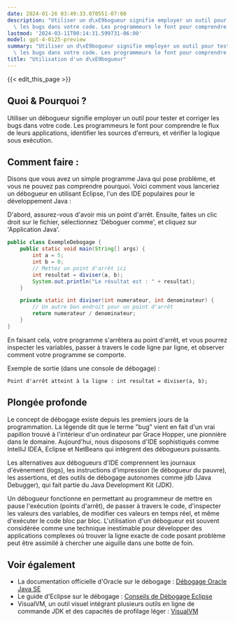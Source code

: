 ```yaml
---
date: 2024-01-26 03:49:33.070551-07:00
description: "Utiliser un d\xE9bogueur signifie employer un outil pour tester et corriger\
  \ les bugs dans votre code. Les programmeurs le font pour comprendre le flux de\u2026"
lastmod: '2024-03-11T00:14:31.599731-06:00'
model: gpt-4-0125-preview
summary: "Utiliser un d\xE9bogueur signifie employer un outil pour tester et corriger\
  \ les bugs dans votre code. Les programmeurs le font pour comprendre le flux de\u2026"
title: "Utilisation d'un d\xE9bogueur"
---
```


{{< edit_this_page >}}

## Quoi & Pourquoi ?
Utiliser un débogueur signifie employer un outil pour tester et corriger les bugs dans votre code. Les programmeurs le font pour comprendre le flux de leurs applications, identifier les sources d'erreurs, et vérifier la logique sous exécution.

## Comment faire :
Disons que vous avez un simple programme Java qui pose problème, et vous ne pouvez pas comprendre pourquoi. Voici comment vous lanceriez un débogueur en utilisant Eclipse, l'un des IDE populaires pour le développement Java :

D'abord, assurez-vous d'avoir mis un point d'arrêt. Ensuite, faites un clic droit sur le fichier, sélectionnez 'Déboguer comme', et cliquez sur 'Application Java'.

```Java
public class ExempleDebogage {
    public static void main(String[] args) {
        int a = 5;
        int b = 0;
        // Mettez un point d'arrêt ici
        int resultat = diviser(a, b);
        System.out.println("Le résultat est : " + resultat);
    }

    private static int diviser(int numerateur, int denominateur) {
        // Un autre bon endroit pour un point d'arrêt
        return numerateur / denominateur;
    }
}
```

En faisant cela, votre programme s'arrêtera au point d'arrêt, et vous pourrez inspecter les variables, passer à travers le code ligne par ligne, et observer comment votre programme se comporte.

Exemple de sortie (dans une console de débogage) :
```
Point d'arrêt atteint à la ligne : int resultat = diviser(a, b);
```

## Plongée profonde
Le concept de débogage existe depuis les premiers jours de la programmation. La légende dit que le terme "bug" vient en fait d'un vrai papillon trouvé à l'intérieur d'un ordinateur par Grace Hopper, une pionnière dans le domaine. Aujourd'hui, nous disposons d'IDE sophistiqués comme IntelliJ IDEA, Eclipse et NetBeans qui intègrent des débogueurs puissants.

Les alternatives aux débogueurs d'IDE comprennent les journaux d'évènement (logs), les instructions d'impression (le débogueur du pauvre), les assertions, et des outils de débogage autonomes comme jdb (Java Debugger), qui fait partie du Java Development Kit (JDK).

Un débogueur fonctionne en permettant au programmeur de mettre en pause l'exécution (points d'arrêt), de passer à travers le code, d'inspecter les valeurs des variables, de modifier ces valeurs en temps réel, et même d'exécuter le code bloc par bloc. L'utilisation d'un débogueur est souvent considérée comme une technique inestimable pour développer des applications complexes où trouver la ligne exacte de code posant problème peut être assimilé à chercher une aiguille dans une botte de foin.

## Voir également
- La documentation officielle d'Oracle sur le débogage : [Débogage Oracle Java SE](https://docs.oracle.com/javase/8/docs/technotes/tools/windows/jdb.html)
- Le guide d'Eclipse sur le débogage : [Conseils de Débogage Eclipse](https://www.eclipse.org/community/eclipse_newsletter/2017/june/article4.php)
- VisualVM, un outil visuel intégrant plusieurs outils en ligne de commande JDK et des capacités de profilage léger : [VisualVM](https://visualvm.github.io/)
